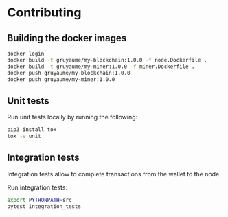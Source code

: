 # Contributing

## Building the docker images

```bash
docker login
docker build -t gruyaume/my-blockchain:1.0.0 -f node.Dockerfile .
docker build -t gruyaume/my-miner:1.0.0 -f miner.Dockerfile .
docker push gruyaume/my-blockchain:1.0.0
docker push gruyaume/my-miner:1.0.0
```


## Unit tests
Run unit tests locally by running the following:
```bash
pip3 install tox
tox -e unit
```

## Integration tests
Integration tests allow to complete transactions from the wallet to the node.

Run integration tests:
```bash
export PYTHONPATH=src
pytest integration_tests
```
